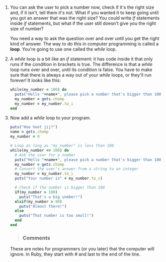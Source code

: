 1. You can ask the user to pick a number now, check if it's the right size and, if it isn't, tell them it's not. What if you wanted it to keep going until you got an answer that was the right size? You could write *if* statements inside *if* statements, but what if the user still doesn't give you the right size of number?

	You need a way to ask the question over and over until you get the right kind of answer. The way to do this in computer programming is called a **loop**. You're going to use one called the *while* loop.
2. A *while* loop is a bit like an *if* statement: it has code inside it that only runs if the condition in brackets is true. The difference is that a *while* loop runs over and over, until its condition is false. You have to make sure that there is always a way out of your *while* loops, or they'll run forever! It looks like this:
	```ruby
    while(my_number < 100) do
      puts("Hello "+name+", please pick a number that's bigger than 100")
      my_number = gets.chomp
      my_number = my_number.to_i
    end
	```
3. Now add a *while* loop to your program.

	```ruby
    puts("Hoe heet jij?")
    name = gets.chomp
    my_number = 0

    # Loop as long as "my_number" is less than 100
    while(my_number <= 100) do
      # Ask the user for a number
      puts("Hello "+name+", please pick a number that's bigger than 100")
      my_number = gets.chomp
      # Convert the user's answer from a string to an integer
      my_number = my_number.to_i
      puts("Your number is" + my_number.to_s)

      # Check if the number is bigger than 100
      if(my_number > 100)
        puts("That's a big unmber!")
      elsif(my_number > 90)
        puts("Almost there!")
      else
        puts("That number is too small!")
      end
    end
	```

	> ### Comments
	These are notes for programmers (or you later) that the computer will ignore. In Ruby, they start with *#* and last to the end of the line.   
